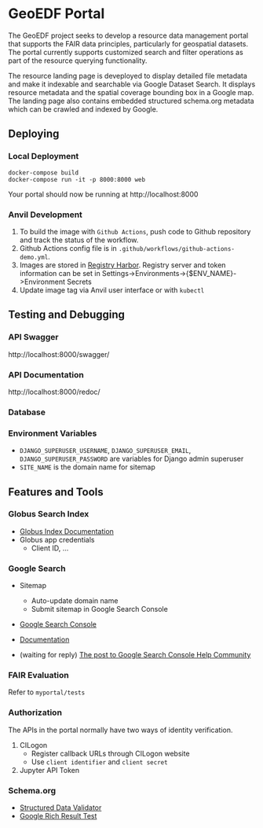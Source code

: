 # GeoEDF Portal
The GeoEDF project seeks to develop a resource data management portal that supports the FAIR data principles, particularly for geospatial datasets. 
The portal currently supports customized search and filter operations as part of the resource querying functionality. 

The resource landing page is deveployed to display detailed file metadata and make it indexable and searchable via Google Dataset Search. It displays resource metadata and the spatial coverage bounding box in a Google map. The landing page also contains embedded structured schema.org metadata which can be crawled and indexed by Google. 



## Deploying
### Local Deployment
    docker-compose build
    docker-compose run -it -p 8000:8000 web
Your portal should now be running at http://localhost:8000


### Anvil Development
1. To build the image with `Github Actions`, push code to Github repository and track the status of the workflow. 
2. Github Actions config file is in `.github/workflows/github-actions-demo.yml`. 
3. Images are stored in [Registry Harbor](registry.anvil.rcac.purdue.edu). Registry server and token information can be set in Settings->Environments->{$ENV_NAME}->Environment Secrets
4. Update image tag via Anvil user interface or with `kubectl`


## Testing and Debugging

### API Swagger

http://localhost:8000/swagger/

### API Documentation

http://localhost:8000/redoc/

### Database


### Environment Variables
- `DJANGO_SUPERUSER_USERNAME`, `DJANGO_SUPERUSER_EMAIL`, `DJANGO_SUPERUSER_PASSWORD` are variables for Django admin superuser 
- `SITE_NAME` is the domain name for sitemap


## Features and Tools
### Globus Search Index
- [Globus Index Documentation](https://django-globus-portal-framework.readthedocs.io/en/latest/tutorial/search/search-settings-reference.html#search-indices)
- Globus app credentials
  - Client ID, ...


### Google Search
- Sitemap
  - Auto-update domain name
  - Submit sitemap in Google Search Console

- [Google Search Console](https://search.google.com/search-console)
- [Documentation](https://developers.google.com/search/docs/appearance/structured-data/dataset)
- (waiting for reply) [The post to Google Search Console Help Community](https://support.google.com/webmasters/thread/253986586?hl=en&sjid=5136514339393167681-NC)

### FAIR Evaluation
Refer to `myportal/tests`

### Authorization
The APIs in the portal normally have two ways of identity verification. 
1. CILogon
   - Register callback URLs through CILogon website
   - Use `client identifier` and `client secret` 
2. Jupyter API Token


### Schema.org
- [Structured Data Validator](https://validator.schema.org/)
- [Google Rich Result Test](https://search.google.com/test/rich-results)
